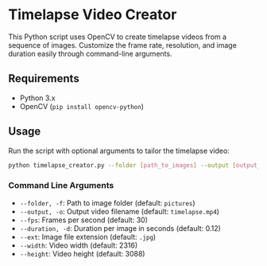 # Timelapse Video Creator

This Python script uses OpenCV to create timelapse videos from a sequence of images. Customize the frame rate, resolution, and image duration easily through command-line arguments.

## Requirements

-   Python 3.x
-   OpenCV (`pip install opencv-python`)

## Usage

Run the script with optional arguments to tailor the timelapse video:

```bash
python timelapse_creator.py --folder [path_to_images] --output [output_file_name] --fps [frames_per_second] --duration [image_display_duration] --ext [file_extension] --width [video_width] --height [video_height]
```

### Command Line Arguments

-   `--folder, -f`: Path to image folder (default: `pictures`)
-   `--output, -o`: Output video filename (default: `timelapse.mp4`)
-   `--fps`: Frames per second (default: 30)
-   `--duration, -d`: Duration per image in seconds (default: 0.12)
-   `--ext`: Image file extension (default: `.jpg`)
-   `--width`: Video width (default: 2316)
-   `--height`: Video height (default: 3088)
